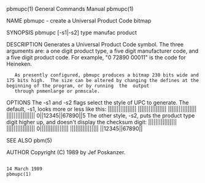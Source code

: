 pbmupc(1)                                                                               General Commands Manual                                                                              pbmupc(1)

NAME
       pbmupc - create a Universal Product Code bitmap

SYNOPSIS
       pbmupc [-s1|-s2] type manufac product

DESCRIPTION
       Generates  a Universal Product Code symbol.  The three arguments are: a one digit product type, a five digit manufacturer code, and a five digit product code.  For example, "0 72890 00011" is
       the code for Heineken.

       As presently configured, pbmupc produces a bitmap 230 bits wide and 175 bits high.  The size can be altered by changing the defines at the beginning of the program, or by running  the  output
       through pnmenlarge or pnmscale.

OPTIONS
       The -s1 and -s2 flags select the style of UPC to generate.  The default, -s1, looks more or less like this:
        ||||||||||||||||
        ||||||||||||||||
        ||||||||||||||||
        ||||||||||||||||
       0||12345||67890||5
       The other style, -s2, puts the product type digit higher up, and doesn't display the checksum digit:
        ||||||||||||||||
        ||||||||||||||||
       0||||||||||||||||
        ||||||||||||||||
        ||12345||67890||

SEE ALSO
       pbm(5)

AUTHOR
       Copyright (C) 1989 by Jef Poskanzer.

                                                                                             14 March 1989                                                                                   pbmupc(1)
